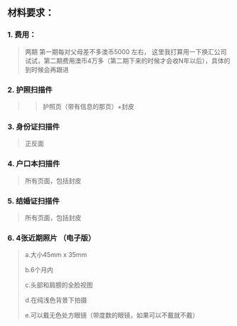 ## 材料要求：
### 1. 费用：
> 两期 第一期每对父母差不多澳币5000 左右， 这里我打算用一下换汇公司试试，第二期费用澳币4万多（第二期下来的时候才会收N年以后），具体的到时候会再跟进
### 2. 护照扫描件
>> 护照页（带有信息的那页）+封皮
### 3. 身份证扫描件
> 正反面
### 4. 户口本扫描件
> 所有页面，包括封皮
### 5. 结婚证扫描件
> 所有页面，包括封皮
### 6. 4张近期照片 （电子版）
> a.大小45mm x 35mm
> 
> b.6个月内
> 
> c.头部和肩膀的全脸视图
> 
> d.在纯浅色背景下拍摄
> 
> e.可以戴无色处方眼镜（带度数的眼镜，如果可以不戴就不戴）
